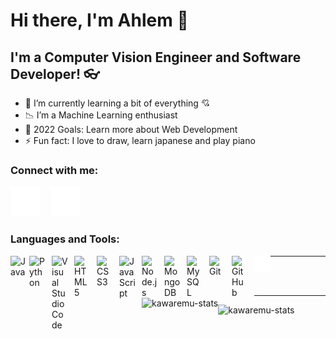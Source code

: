 # Hi there, I'm Ahlem  👋 



## I'm a Computer Vision Engineer and Software Developer! 👓

- 🌱 I’m currently learning a bit of  everything 💘
- 📉 I’m a Machine Learning enthusiast
- 🥅 2022 Goals: Learn more about Web Development
- ⚡ Fun fact: I love to draw, learn japanese and play piano

### Connect with me:


[![website](./img/linkedin-dark.svg)](https://www.linkedin.com/in/boucelham-ahlem-730345223/)
&nbsp;&nbsp;
[![website](./img/instagram-dark.svg)](https://www.instagram.com/kawaremu/)


### Languages and Tools:
<img align="left" alt="Java" width="30px" src="https://www.svgrepo.com/show/303388/java-4-logo.svg" style="padding-right:0px;" />

<img align="left" alt="Python" width="26px" src="https://upload.wikimedia.org/wikipedia/commons/thumb/c/c3/Python-logo-notext.svg/1024px-Python-logo-notext.svg.png" style="padding-right:10px;" />
<img align="left" alt="Visual Studio Code" width="26px" src="https://cdn.jsdelivr.net/gh/devicons/devicon/icons/vscode/vscode-original.svg" style="padding-right:10px;" />
<img align="left" alt="HTML5" width="26px" src="https://cdn.jsdelivr.net/gh/devicons/devicon/icons/html5/html5-original.svg" style="padding-right:10px;" />
<img align="left" alt="CSS3" width="26px" src="https://cdn.jsdelivr.net/gh/devicons/devicon/icons/css3/css3-original.svg" style="padding-right:10px;" />

<img align="left" alt="JavaScript" width="26px" src="https://cdn.jsdelivr.net/gh/devicons/devicon/icons/javascript/javascript-original.svg" style="padding-right:10px;" />

<img align="left" alt="Node.js" width="26px" src="https://cdn.jsdelivr.net/gh/devicons/devicon/icons/nodejs/nodejs-original.svg" style="padding-right:10px;" />

<img align="left" alt="MongoDB" width="26px" src="https://cdn.jsdelivr.net/gh/devicons/devicon/icons/mongodb/mongodb-original.svg" style="padding-right:10px;" />
<img align="left" alt="MySQL" width="26px" src="https://cdn.jsdelivr.net/gh/devicons/devicon/icons/mysql/mysql-original.svg" style="padding-right:10px;" />
<img align="left" alt="Git" width="26px" src="https://cdn.jsdelivr.net/gh/devicons/devicon/icons/git/git-original.svg" style="padding-right:10px;" />
<img align="left" alt="GitHub" width="26px" src="https://user-images.githubusercontent.com/3369400/139447912-e0f43f33-6d9f-45f8-be46-2df5bbc91289.png" style="padding-right:10px;" />

<img align="left" alt="Terminal" width="26px" src="./img/terminal-dark.svg" />



---

<center><img align="left" alt="kawaremu-stats" src="https://github-readme-stats.vercel.app/api?username=kawaremu&show_icons=true&hide_border=true&theme=shades-of-purple"/></center>


<br />
<br />

---


<img align="left" alt="kawaremu-stats" src="https://github-readme-stats.vercel.app/api/top-langs/?username=kawaremu&layout=compact&show_icons=true&hide_border=true&theme=shades-of-purple"/>


